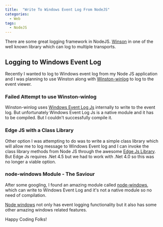 ```yaml
---
title:  "Write To Windows Event Log From NodeJS"
categories:
  - Web
tags:
  - NodeJS
---
```


There are some great logging framework in NodeJS. [Winson](https://github.com/winstonjs/winston) in one of the well known library which can log to multiple transports.

## Logging to Windows Event Log
Recently I wanted to log to Windows event log from my Node JS application and I was planning to use Winston along with [Winston-winlog](https://github.com/jfromaniello/winston-winlog) to log to the event viewer.

### Failed Attempt to use Winston-winlog
Winston-winlog uses [Windows Event Log Js](http://jfromaniello.github.io/windowseventlogjs/) internally to write to the event log. But unfortunately Windows Event Log Js is a native module and it has to be compiled. But I couldn't successfully compile it.

### Edge JS with a Class Library
Other option I was attempting to do was to write a simple class library which will allow  me to log message to Windows Event log and I can invoke the class library methods from Node JS through the awesome [Edge Js Library](https://github.com/tjanczuk/edge). But Edge Js requires .Net 4.5 but we had to work with .Net 4.0 so this was no longer a viable option.

### node-windows Module - The Saviour
After some googling, I found an amazing module called [node-windows](https://github.com/coreybutler/node-windows), which can write to Windows Event Log and it's not a native module so no need of compilation.

[Node windows](https://github.com/coreybutler/node-windows) not only has event logging functionality but it also has some other amazing windows related features.


Happy Coding Folks!
